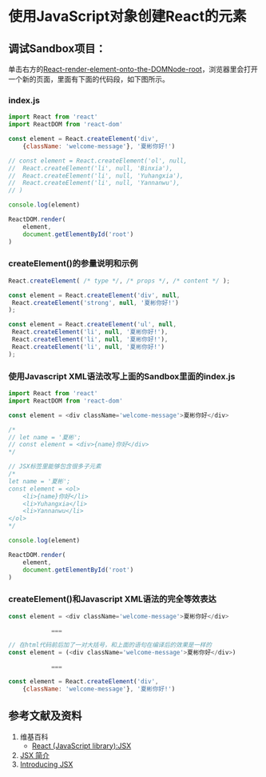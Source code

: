 # 使用JavaScript对象创建React的元素

## 调试Sandbox项目：
单击右方的[React-render-element-onto-the-DOMNode-root](https://codesandbox.io/s/react-render-element-onto-the-domnode-root-810s1?file=/src/index.js)，浏览器里会打开一个新的页面，里面有下面的代码段，如下图所示。

### index.js
```javascript
import React from 'react'
import ReactDOM from 'react-dom'

const element = React.createElement('div',
	{className: 'welcome-message'}, '夏彬你好!')

// const element = React.createElement('ol', null, 
// 	React.createElement('li', null, 'Binxia'),
// 	React.createElement('li', null, 'Yuhangxia'),
// 	React.createElement('li', null, 'Yannanwu'),	
// )

console.log(element)

ReactDOM.render(
	element,
	document.getElementById('root')
)
```

### createElement()的参量说明和示例
```javascript
React.createElement( /* type */, /* props */, /* content */ );
```

```javascript
const element = React.createElement('div', null,
 React.createElement('strong', null, '夏彬你好!')
);
```

```javascript
const element = React.createElement('ul', null,
 React.createElement('li', null, '夏彬你好!'),
 React.createElement('li', null, '夏彬你好!'),
 React.createElement('li', null, '夏彬你好!')
);
```

### 使用Javascript XML语法改写上面的Sandbox里面的index.js
```javascript
import React from 'react'
import ReactDOM from 'react-dom'

const element = <div className='welcome-message'>夏彬你好</div>

/*
// let name = '夏彬';
// const element = <div>{name}你好</div>
*/

// JSX标签里能够包含很多子元素
/*
let name = '夏彬';
const element = <ol>
	<li>{name}你好</li>
	<li>Yuhangxia</li>
	<li>Yannanwu</li>
</ol>
*/

console.log(element)

ReactDOM.render(
	element,
	document.getElementById('root')
)
```

### createElement()和Javascript XML语法的完全等效表达
```javascript
const element = <div className='welcome-message'>夏彬你好</div>

			===

// 在html代码前后加了一对大括号，和上面的语句在编译后的效果是一样的
const element = (<div className='welcome-message'>夏彬你好</div>)　

			===

const element = React.createElement('div',
	{className: 'welcome-message'}, '夏彬你好!')
```

## 参考文献及资料

1. 维基百科
	- [React (JavaScript library):JSX](https://en.wikipedia.org/wiki/React_(JavaScript_library)#JSX)
2. [JSX 简介](https://react.docschina.org/docs/introducing-jsx.html)
3. [Introducing JSX](https://reactjs.org/docs/introducing-jsx.html)

